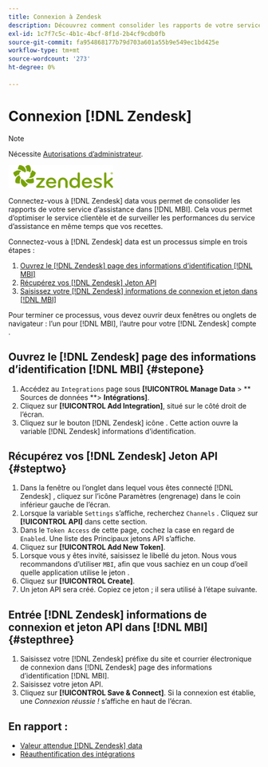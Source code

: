 ```yaml
---
title: Connexion à Zendesk
description: Découvrez comment consolider les rapports de votre service d’assistance dans [!DNL MBI].
exl-id: 1c7f7c5c-4b1c-4bcf-8f1d-2b4cf9cdb0fb
source-git-commit: fa954868177b79d703a601a55b9e549ec1bd425e
workflow-type: tm+mt
source-wordcount: '273'
ht-degree: 0%

---
```


# Connexion [!DNL Zendesk]

>[!NOTE]
>
>Nécessite [Autorisations d’administrateur](../../../administrator/user-management/user-management.md).

![](../../../assets/Zendesk_logo.png)

Connectez-vous à [!DNL Zendesk] data vous permet de consolider les rapports de votre service d’assistance dans [!DNL MBI]. Cela vous permet d’optimiser le service clientèle et de surveiller les performances du service d’assistance en même temps que vos recettes.

Connectez-vous à [!DNL Zendesk] data est un processus simple en trois étapes :

1. [Ouvrez le [!DNL Zendesk] page des informations d’identification [!DNL MBI]](#stepone)
1. [Récupérez vos [!DNL Zendesk] Jeton API](#steptwo)
1. [Saisissez votre [!DNL Zendesk] informations de connexion et jeton dans [!DNL MBI]](#stepthree)

Pour terminer ce processus, vous devez ouvrir deux fenêtres ou onglets de navigateur : l’un pour [!DNL MBI], l’autre pour votre [!DNL Zendesk] compte .

## Ouvrez le [!DNL Zendesk] page des informations d’identification [!DNL MBI] {#stepone}

1. Accédez au `Integrations` page sous **[!UICONTROL Manage Data** > ** Sources de données **> **Intégrations]**.
1. Cliquez sur **[!UICONTROL Add Integration]**, situé sur le côté droit de l’écran.
1. Cliquez sur le bouton [!DNL Zendesk] icône . Cette action ouvre la variable [!DNL Zendesk] informations d’identification.

## Récupérez vos [!DNL Zendesk] Jeton API {#steptwo}

1. Dans la fenêtre ou l’onglet dans lequel vous êtes connecté [!DNL Zendesk] , cliquez sur l’icône Paramètres (engrenage) dans le coin inférieur gauche de l’écran.
1. Lorsque la variable `Settings` s’affiche, recherchez `Channels` . Cliquez sur **[!UICONTROL API]** dans cette section.
1. Dans le `Token Access` de cette page, cochez la case en regard de `Enabled`. Une liste des Principaux jetons API s’affiche.
1. Cliquez sur **[!UICONTROL Add New Token]**.
1. Lorsque vous y êtes invité, saisissez le libellé du jeton. Nous vous recommandons d’utiliser `MBI`, afin que vous sachiez en un coup d’oeil quelle application utilise le jeton .
1. Cliquez sur **[!UICONTROL Create]**.
1. Un jeton API sera créé. Copiez ce jeton ; il sera utilisé à l’étape suivante.

## Entrée [!DNL Zendesk] informations de connexion et jeton API dans [!DNL MBI] {#stepthree}

1. Saisissez votre [!DNL Zendesk] préfixe du site et courrier électronique de connexion dans [!DNL Zendesk] page des informations d’identification [!DNL MBI].
1. Saisissez votre jeton API.
1. Cliquez sur **[!UICONTROL Save & Connect]**. Si la connexion est établie, une *Connexion réussie !* s’affiche en haut de l’écran.

## En rapport :

* [Valeur attendue [!DNL Zendesk] data](../integrations/exp-zendesk-data.md)
* [Réauthentification des intégrations](https://experienceleague.adobe.com/docs/commerce-knowledge-base/kb/how-to/mbi-reauthenticating-integrations.html?lang=en)
